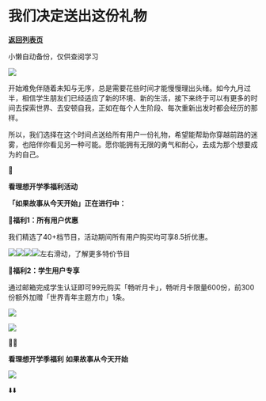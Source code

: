 # 我们决定送出这份礼物

[**返回列表页**](/gzh/看理想)

小懒自动备份，仅供查阅学习

![](https://mmbiz.qpic.cn/mmbiz_png/aP7vrTpXJxRA0ViaNRqia18YGj5LgX4VSibTFXfBlkXZakYUA8yBkEQYYmpmDmxH0IZyeY4oUcOiabiaj1PywxF6StQ/640?wx_fmt=png)

  

开始难免伴随着未知与无序，总是需要花些时间才能慢慢理出头绪。如今九月过半，相信学生朋友们已经适应了新的环境、新的生活，接下来终于可以有更多的时间去探索世界、去安顿自我，正如在每个人生阶段、每次重新出发时都会经历的那样。

  

所以，我们选择在这个时间点送给所有用户一份礼物，希望能帮助你穿越前路的迷雾，也陪伴你看见另一种可能。愿你能拥有无限的勇气和耐心，去成为那个想要成为的自己。

  

 **🔔**

 **看理想开学季福利活动**

 **「如果故事从今天开始」正在进行中：**

  

 **🎁福利1：所有用户优惠**

  

我们精选了40+档节目，活动期间所有用户购买均可享8.5折优惠。

  

![](https://mmbiz.qpic.cn/mmbiz_jpg/aP7vrTpXJxRWQlrc53dZBpTXJiaH5QU4WzJqWSAVUSH4MjXEQ4dKlibw7mUcLgqPE0DRCJcic04NjYIalmZdTd6OA/640?wx_fmt=jpeg&from;=appmsg)![](https://mmbiz.qpic.cn/mmbiz_jpg/aP7vrTpXJxRWQlrc53dZBpTXJiaH5QU4WvMux4M2cIxCzU8vpmRYXLY05OboDhjTzwQ1hpQicuSsPguicb7a0ZewQ/640?wx_fmt=jpeg&from;=appmsg)![](https://mmbiz.qpic.cn/mmbiz_jpg/aP7vrTpXJxRWQlrc53dZBpTXJiaH5QU4W68L9Z1bMws1eOIJkg8a1Plq8B1W7kq3gUicOCdEdetWkCNZmp1S38Ew/640?wx_fmt=jpeg&from;=appmsg)![](https://mmbiz.qpic.cn/mmbiz_jpg/aP7vrTpXJxRWQlrc53dZBpTXJiaH5QU4Won8x52JHIny4C3AbHHCQdKue9U0RpumfZLorGIo2RTcWobZpV1ickWg/640?wx_fmt=jpeg&from;=appmsg)左右滑动，了解更多特价节目

  

 **🎁福利2：学生用户专享**

  

通过邮箱完成学生认证即可99元购买「畅听月卡」，畅听月卡限量600份，前300份额外加赠「世界青年主题方巾」1条。

  

![](https://mmbiz.qpic.cn/mmbiz_jpg/aP7vrTpXJxRWQlrc53dZBpTXJiaH5QU4WRRK7IRDdERSmJLBoAC7VndQgDiaSaiaO6ibicc582VdS9feetDDqvgxK0A/640?wx_fmt=jpeg&from;=appmsg)

  

  

![](https://mmbiz.qpic.cn/mmbiz_png/aP7vrTpXJxRA0ViaNRqia18YGj5LgX4VSibCtkY28xLiaOEanibJrx7E0bWiaH8tRc0WkaCZ35VoiabPsr0urCBdAzT9Q/640?wx_fmt=png)

  

 **🧧🎒**

 **看理想开学季福利** **如果故事从今天开始**

![](https://mmbiz.qpic.cn/mmbiz_jpg/aP7vrTpXJxRWQlrc53dZBpTXJiaH5QU4W3BoZ7MxLgzQiaXX72WbBJ4JyBezBdcqV81QhvwuahLPaqFzRIGAGQuQ/640?wx_fmt=jpeg&from;=appmsg)

  

⬇️⬇️

